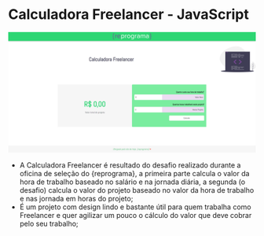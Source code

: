 #  Calculadora Freelancer - JavaScript 



<img src="screen.jpg" />

- A Calculadora Freelancer é resultado do desafio realizado durante a oficina de seleção do {reprograma}, a primeira parte calcula o valor da hora de trabalho baseado no salário e na jornada diária, a segunda (o desafio) calcula o valor do projeto baseado no valor da hora de trabalho e nas jornada em horas do projeto;
- É um projeto com design lindo e bastante útil para quem trabalha como Freelancer e quer agilizar um pouco o cálculo do valor que deve cobrar pelo seu trabalho;

